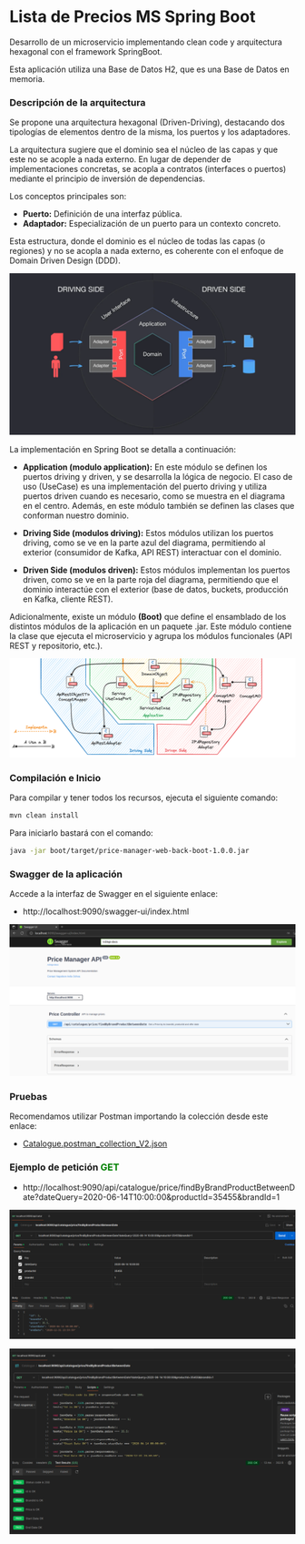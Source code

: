 # Lista de Precios MS Spring Boot 

Desarrollo de un microservicio implementando clean code y arquitectura hexagonal con el framework SpringBoot.

Esta aplicación utiliza una Base de Datos H2, que es una Base de Datos en memoria.

### Descripción de la arquitectura

Se propone una arquitectura hexagonal (Driven-Driving), destacando dos tipologías de elementos dentro de la misma, los puertos y los adaptadores.

La arquitectura sugiere que el dominio sea el núcleo de las capas y que este no se acople a nada externo. En lugar de depender de implementaciones concretas, se acopla a contratos (interfaces o puertos) mediante el principio de inversión de dependencias.

Los conceptos principales son:

* **Puerto:** Definición de una interfaz pública.
* **Adaptador:** Especialización de un puerto para un contexto concreto.

Esta estructura, donde el dominio es el núcleo de todas las capas (o regiones) y no se acopla a nada externo, es coherente con el enfoque de Domain Driven Design (DDD).

![alt text](images/hexagonal-driving-driven.png)

La implementación en Spring Boot se detalla a continuación:

* **Application (modulo application):** En este módulo se definen los puertos driving y driven, y se desarrolla la lógica de negocio. El caso de uso (UseCase) es una implementación del puerto driving y utiliza puertos driven cuando es necesario, como se muestra en el diagrama en el centro. Además, en este módulo también se definen las clases que conforman nuestro dominio.


* **Driving Side (modulos driving):** Estos módulos utilizan los puertos driving, como se ve en la parte azul del diagrama, permitiendo al exterior (consumidor de Kafka, API REST) interactuar con el dominio.


* **Driven Side (modulos driven):** Estos módulos implementan los puertos driven, como se ve en la parte roja del diagrama, permitiendo que el dominio interactúe con el exterior (base de datos, buckets, producción en Kafka, cliente REST).

Adicionalmente, existe un módulo **(Boot)** que define el ensamblado de los distintos módulos de la aplicación en un paquete .jar. Este módulo contiene la clase que ejecuta el microservicio y agrupa los módulos funcionales (API REST y repositorio, etc.).

![alt text](images/hexagonal-driving-driven2.png)

### Compilación e Inicio
Para compilar y tener todos los recursos, ejecuta el siguiente comando:

```bash
mvn clean install
```

Para iniciarlo bastará con el comando:

```bash
java -jar boot/target/price-manager-web-back-boot-1.0.0.jar
```

### Swagger de la aplicación

Accede a la interfaz de Swagger en el siguiente enlace:

* http://localhost:9090/swagger-ui/index.html

![alt text](images/swagger_openapi3.png)

### Pruebas

Recomendamos utilizar Postman importando la colección desde este enlace: 

* [Catalogue.postman_collection_V2.json](https://github.com/NAO0325/price-manager-web-back/blob/main/boot/src/main/resources/Catalogue.postman_collection_V2.json)

### Ejemplo de petición <font color="green">GET</font>

* http://localhost:9090/api/catalogue/price/findByBrandProductBetweenDate?dateQuery=2020-06-14T10:00:00&productId=35455&brandId=1

![alt text](images/postman.png)

![alt text](images/postman-tests.png)

